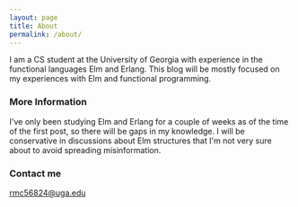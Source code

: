 ```yaml
---
layout: page
title: About
permalink: /about/
---
```


I am a CS student at the University of Georgia with experience in the functional languages Elm and Erlang. This blog will be mostly focused on my experiences with Elm and functional programming.

### More Information
I've only been studying Elm and Erlang for a couple of weeks as of the time of the first post, so there will be gaps in my knowledge. I will be conservative in discussions about Elm structures that I'm not very sure about to avoid spreading misinformation.


### Contact me

[rmc56824@uga.edu](mailto:email@domain.com)
